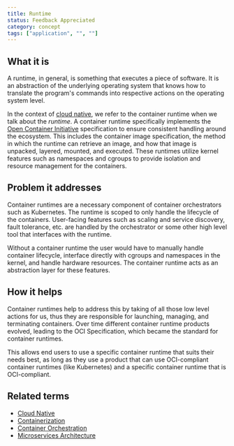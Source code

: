 ```yaml
---
title: Runtime
status: Feedback Appreciated
category: concept
tags: ["application", "", ""]
---
```


## What it is

A runtime, in general, is something that executes a piece of software.
It is an abstraction of the underlying operating system that knows how to translate the program's commands into respective actions on the operating system level. 

In the context of [cloud native](/cloud-native-apps/), we refer to the container runtime when we talk about the _runtime_. 
A container runtime specifically implements the [Open Container Initiative](https://opencontainers.org/) specification to ensure consistent handling around the ecosystem. 
This includes the container image specification, the method in which the runtime can retrieve an image, 
and how that image is unpacked, layered, mounted, and executed. 
These runtimes utilize kernel features such as namespaces and cgroups to provide isolation and resource management for the containers.

## Problem it addresses

Container runtimes are a necessary component of container orchestrators such as Kubernetes. 
The runtime is scoped to only handle the lifecycle of the containers. 
User-facing features such as scaling and service discovery, fault tolerance, etc. are handled by the orchestrator or some other high level tool that interfaces with the runtime. 

Without a container runtime the user would have to manually handle container lifecycle, interface directly with cgroups and namespaces in the kernel, and handle hardware resources.
The container runtime acts as an abstraction layer for these features.

## How it helps

Container runtimes help to address this by taking of all those low level actions for us, 
thus they are responsible for launching, managing, and terminating containers. 
Over time different container runtime products evolved, leading to the OCI Specification, 
which became the standard for container runtimes. 

This allows end users to use a specific container runtime that suits their needs best, 
as long as they use a product that can use OCI-compliant container runtimes (like Kubernetes)
and a specific container runtime that is OCI-compliant.

## Related terms

- [Cloud Native](https://glossary.cncf.io/cloud-native-apps/)
- [Containerization](https://glossary.cncf.io/containerization/)
- [Container Orchestration](https://glossary.cncf.io/container-orchestration/)
- [Microservices Architecture](https://glossary.cncf.io/microservices-architecture/)
